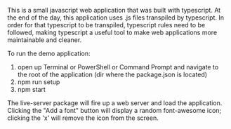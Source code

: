 This is a small javascript web application that was built with typescript.  At the end of the day, this application uses .js files transpiled by typescript.  In order for that typescript to be transpiled, typescript rules need to be followed, making typescript a useful tool to make web applications more maintainable and cleaner.

To run the demo application:

1. open up Terminal or PowerShell or Command Prompt and navigate to the root of the application (dir where the package.json is located)
2. npm run setup
3. npm start

The live-server package will fire up a web server and load the application.  Clicking the "Add a font" button will display a random font-awesome icon; clicking the 'x' will remove the icon from the screen.